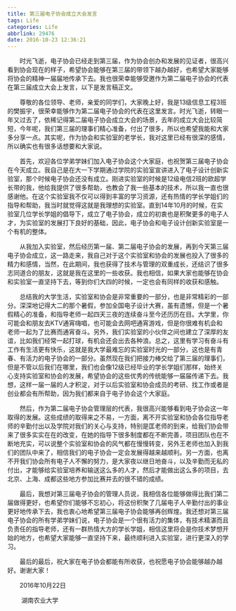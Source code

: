 ```yaml
---
title: 第三届电子协会成立大会发言
tags: Life
categories: Life
abbrlink: 29476
date: 2016-10-23 12:36:21
---
```


　　时光飞逝，电子协会已经走到第三届，作为协会创办和发展的见证者，很高兴看到协会现在的样子，希望协会能够在第三届的带领下越办越好，也希望大家能够将协会的精神一届届地传承下去。我也很荣幸能够受邀作为第二届电子协会的代表在第三届成立大会上发言，以下是发言稿正文。

<!-- more --> 

　　尊敬的各位领导、老师，亲爱的同学们，大家晚上好，我是13级信息工程3班的樊振宇，很荣幸能够作为第二届电子协会的代表在这里发言。时光飞逝，转眼一年又过去了，依稀记得第二届电子协会成立大会的场景，去年的成立大会比较简短，今年呢，我们第三届的理事们精心准备，付出了很多，所以也希望我能和大家多分享一点。其实呢，作为协会和实验室的老学长，我对这里已经有很深的感情，所以确实也有很多话想要和大家说。

　　首先，欢迎各位学弟学妹们加入电子协会这个大家庭，也祝贺第三届电子协会在今天成立。我自己是在大一下学期通过学院的实验室宣讲进入了电子设计创新实验室，那个时候电子协会还没有成立。刚进实验室的时候是12级电信2班的欧超学长带的我，他给我提供了很多帮助，也教会了我一些基本的技术，所以我一直也很感谢他。在这个实验室我不仅可以得到丰富的学习资源，还有热情的学长学姐们的指导和帮助，我当时就觉得这就是我理想的实验室。直到14年10月的时候，在实验室几位学长学姐的倡导下，成立了电子协会，成立的初衷也是积聚更多的电子人才，为实验室的发展打下良好的基础，因此，电子协会和电子设计创新实验室是一个有机的整体。

　　从我加入实验室，然后经历第一届、第二届电子协会的发展，再到今天第三届电子协会成立，这一路走来，我自己对于这个实验室和协会的发展也投入了很多的精力和感情，当然，在此期间，我也获得了技术与管理的双重成长，还结识了很多志同道合的朋友，这就是我在这里的一些收获。我也相信，如果大家也能够在协会和实验室一直坚持下去，等到你们大四的时候，一定也会有同样的收获和感触。

　　总结我的大学生活，实验室和协会是非常重要的一部分，也是非常精彩的一部分。深深地记得大二的那个暑假，参加全国电子设计大赛，虽有遗憾，但是一个暑假精心的准备，和指导老师一起四天三夜的连续奋斗至今还历历在目。大学里，你可能会和朋友去KTV通宵嗨唱，也可能会去网吧通宵游戏，但是你很难有机会和老师一起为了比赛而通宵奋斗。另外，我们实验室的小伙伴之间也建立了深厚的友谊，比如我们经常一起打球，有机会还会出去各种浪。总之，这里有学习有奋斗有工作有生活更有快乐，这就是我大学最难忘的实验室时光的一部分，这也是有青春、有活力的电子协会的一部分。虽然现在我们把接力棒交给了第三届的理事们，但是不管以后我们在哪里，我们也会像12级已经毕业的学长学姐们那样，始终关心支持实验室和协会的发展，希望协会的这些优秀的传统能够一届届传递下去。我想，这样一届一届的人才积淀，对于以后实验室和协会成员的考研、找工作或者是创业都会有所帮助，因为我们都来自于电子协会这个大家庭。

　　然后，作为第二届电子协会管理层的代表，我很高兴能够看到电子协会这一年取得的发展。这些成绩的取得来之不易，一方面，离不开实验室和协会各位指导老师的辛勤付出以及学院对我们的关心与支持，特别是匡老师的到来，给我们协会带来了很多实实在在的改变，在她的指导下很多制度都在不断完善，项目团队也在不断地充实，可以说整个实验室和协会的风气都在慢慢转变，另外王老师也加入到我们的团队中来了，相信我们的电子协会一定会发展得越来越顺利。另一方面，也离不开我们协会所有电子人不懈的努力，是大家夜以继日地奋斗，以及辛勤而无私的付出，才能够给实验室培养和输送这么多的人才，然后才能做出这么多的项目，去北京、上海、成都这些地方参加比赛并去的很不错的成绩。

　　最后，我想对第三届电子协会的管理人员说，我相信各位能够做得比我们第二届做得更好，也希望你们能够不忘初心，将这份积聚了几届电子人辛勤付出的事业更好地传承下去，我也衷心地希望第三届电子协会能够再创辉煌。我还想对第三届电子协会的所有学弟学妹们说，电子协会是一个很有活力的集体，有技术精湛而且负责任的指导老师，还有一群热情大方的学长学姐，相信这里将会是你技术梦想开始的地方，也希望大家能够一直坚持下来，最终顺利进入实验室，进行更深入的学习。

　　最后的最后，祝大家在电子协会都能有所收获，也祝愿电子协会能够越办越好。谢谢大家！

　　2016年10月22日

　　 湖南农业大学